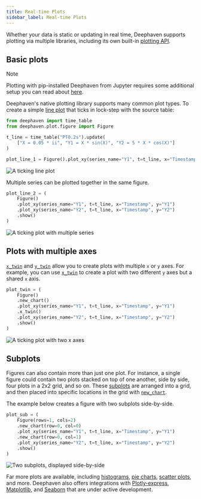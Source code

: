 ```yaml
---
title: Real-time Plots
sidebar_label: Real-time Plots
---
```


Whether your data is static or updating in real time, Deephaven supports plotting via multiple libraries, including its own built-in [plotting API](/core/pydoc/code/deephaven.plot.html#module-deephaven.plot).

## Basic plots

> [!NOTE]
> Plotting with pip-installed Deephaven from Jupyter requires some additional setup you can read about [here](../../how-to-guides/jupyter.md).

Deephaven's native plotting library supports many common plot types. To create a simple [line plot](https://en.wikipedia.org/wiki/Line_chart) that ticks in lock-step with the source table:

```python test-set=1 ticking-table order=null
from deephaven import time_table
from deephaven.plot.figure import Figure

t_line = time_table("PT0.2s").update(
    ["X = 0.05 * ii", "Y1 = X * sin(X)", "Y2 = 5 * X * cos(X)"]
)

plot_line_1 = Figure().plot_xy(series_name="Y1", t=t_line, x="Timestamp", y="Y1").show()
```

![A ticking line plot](../../assets/tutorials/crash-course/crash-course-6.gif)

Multiple series can be plotted together in the same figure.

```python test-set=1 ticking-table order=null
plot_line_2 = (
    Figure()
    .plot_xy(series_name="Y1", t=t_line, x="Timestamp", y="Y1")
    .plot_xy(series_name="Y2", t=t_line, x="Timestamp", y="Y2")
    .show()
)
```

![A ticking plot with multiple series](../../assets/tutorials/crash-course/crash-course-7.gif)

## Plots with multiple axes

[`x_twin`](/core/pydoc/code/deephaven.plot.figure.html#deephaven.plot.figure.Figure.x_twin) and [`y_twin`](/core/pydoc/code/deephaven.plot.figure.html#deephaven.plot.figure.Figure.y_twin) allow you to create plots with multiple `x` or `y` axes. For example, you can use [`x_twin`](/core/pydoc/code/deephaven.plot.figure.html#deephaven.plot.figure.Figure.x_twin) to create a plot with two different `y` axes but a shared `x` axis.

```python test-set=1 order=null
plot_twin = (
    Figure()
    .new_chart()
    .plot_xy(series_name="Y1", t=t_line, x="Timestamp", y="Y1")
    .x_twin()
    .plot_xy(series_name="Y2", t=t_line, x="Timestamp", y="Y2")
    .show()
)
```

![A ticking plot with two x axes](../../assets/tutorials/crash-course/crash-course-8.gif)

## Subplots

Figures can also contain more than just one plot. For instance, a single figure could contain two plots stacked on top of one another, side by side, four plots in a 2x2 grid, and so on. These [subplots](../../how-to-guides/plotting/api-plotting.md#subplots) are arranged into a grid, and then placed into specific locations in the grid with [`new_chart`](/core/pydoc/code/deephaven.plot.figure.html#deephaven.plot.figure.Figure.new_chart).

The example below creates a figure with two subplots side-by-side.

```python test-set=1 order=null
plot_sub = (
    Figure(rows=1, cols=2)
    .new_chart(row=0, col=0)
    .plot_xy(series_name="Y1", t=t_line, x="Timestamp", y="Y1")
    .new_chart(row=0, col=1)
    .plot_xy(series_name="Y2", t=t_line, x="Timestamp", y="Y2")
    .show()
)
```

![Two subplots, displayed side-by-side](../../assets/tutorials/crash-course/crash-course-9.gif)

Far more plots are available, including [histograms](../../how-to-guides/plotting/api-plotting.md#histogram), [pie charts](../../how-to-guides/plotting/api-plotting.md#pie), [scatter plots](../../how-to-guides/plotting/api-plotting.md#xy-series-as-a-scatter-plot), and more. Deephaven also offers integrations with [Plotly-express](https://plotly.com/python/plotly-express/), [Matplotlib](https://matplotlib.org/), and [Seaborn](https://seaborn.pydata.org/) that are under active development.
